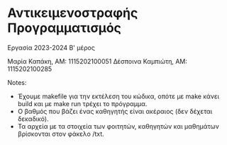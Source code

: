 # Αντικειμενοστραφής Προγραμματισμός
Εργασία 2023-2024 Β' μέρος

Μαρία Καπάκη, ΑΜ: 1115202100051
Δέσποινα Καμπιώτη, ΑΜ: 1115202100285

Notes:
- Έχουμε makefile για την εκτέλεση του κώδικα, οπότε με make κάνει build και με make run τρέχει το πρόγραμμα.
- Ο βαθμός που βάζει ένας καθηγητής είναι ακέραιος (δεν δέχεται δεκαδικό).
- Τα αρχεία με τα στοιχεία των φοιτητών, καθηγητών και μαθημάτων βρίσκονται στον φάκελο /txt.
